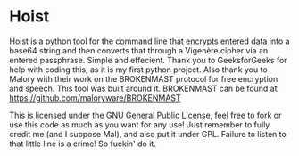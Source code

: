 # Hoist
Hoist is a python tool for the command line that encrypts entered data into a base64 string and then converts that through a Vigenère cipher via an entered passphrase. Simple and effecient. Thank you to GeeksforGeeks for help with coding this, as it is my first python project.
Also thank you to Malory with their work on the BROKENMAST protocol for free encryption and speech. This tool was built around it.
BROKENMAST can be found at https://github.com/maloryware/BROKENMAST

This is licensed under the GNU General Public License, feel free to fork or use this code as much as you want for any use! Just remember to fully credit me (and I suppose Mal), and also put it under GPL.
Failure to listen to that little line is a crime! So fuckin' do it. 
